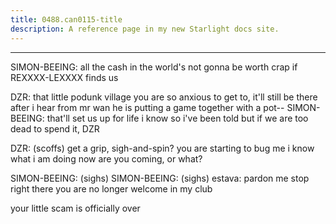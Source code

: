 ```yaml
---
title: 0488.can0115-title
description: A reference page in my new Starlight docs site.
---
```

----- 
SIMON-BEEING: all the cash in the world's not gonna be worth crap if REXXXX-LEXXXX finds us


DZR: that little podunk village you are so anxious to get to, it'll still be 
there after i hear from mr
 wan
 he is putting a game together with a pot-- 
SIMON-BEEING: that'll set us up for life
 i know
 so i've been told
 but if we are too 
dead to spend it, DZR


 
DZR: (scoffs) get a grip, sigh-and-spin? 
 you are starting to bug me
 i know what i am 
doing
 now are you coming, or what? 
 
SIMON-BEEING: (sighs) 
SIMON-BEEING: (sighs) 
estava: pardon me
 stop right there
 you are no longer welcome in my club
 
your little scam is officially over
 

